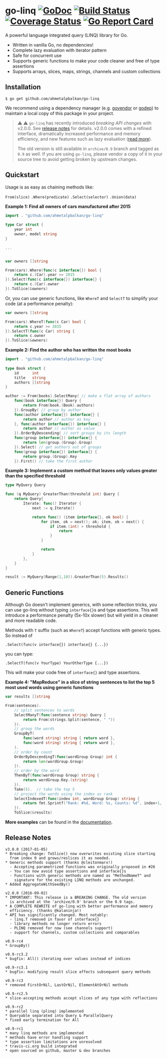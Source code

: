 # go-linq [![GoDoc](https://godoc.org/github.com/ahmetalpbalkan/go-linq?status.svg)](https://godoc.org/github.com/ahmetalpbalkan/go-linq) [![Build Status](https://travis-ci.org/ahmetalpbalkan/go-linq.svg?branch=master)](https://travis-ci.org/ahmetalpbalkan/go-linq) [![Coverage Status](https://coveralls.io/repos/github/ahmetalpbalkan/go-linq/badge.svg?branch=master)](https://coveralls.io/github/ahmetalpbalkan/go-linq?branch=master) [![Go Report Card](https://goreportcard.com/badge/github.com/ahmetalpbalkan/go-linq)](https://goreportcard.com/report/github.com/ahmetalpbalkan/go-linq)
A powerful language integrated query (LINQ) library for Go.
* Written in vanilla Go, no dependencies!
* Complete lazy evaluation with iterator pattern
* Safe for concurrent use
* Supports generic functions to make your code cleaner and free of type assertions
* Supports arrays, slices, maps, strings, channels and custom collections

## Installation

    $ go get github.com/ahmetalpbalkan/go-linq

We recommend using a dependency manager (e.g. [govendor][govendor] or
[godep][godep]) to maintain a local copy of this package in your project.

[govendor]: https://github.com/kardianos/govendor
[godep]: https://github.com/tools/godep/

> :warning: :warning: `go-linq` has recently introduced _breaking API changes_
> with v2.0.0. See [release notes](#release-notes) for details. v2.0.0 comes with
> a refined interface, dramatically increased performance and memory efficiency,
> and new features such as lazy evaluation ([read more](http://kalan.rocks/2016/07/16/manipulating-data-with-iterators-in-go/)).
>
> The old version is still available in `archive/0.9` branch and tagged as `0.9`
> as well. If you are using `go-linq`, please vendor a copy of it in your
> source tree to avoid getting broken by upstream changes.

## Quickstart

Usage is as easy as chaining methods like:

`From(slice)` `.Where(predicate)` `.Select(selector)` `.Union(data)` 

**Example 1: Find all owners of cars manufactured after 2015**

```go
import . "github.com/ahmetalpbalkan/go-linq"
	
type Car struct {
    year int
    owner, model string
}

...


var owners []string

From(cars).Where(func(c interface{}) bool {
	return c.(Car).year >= 2015
}).Select(func(c interface{}) interface{} {
	return c.(Car).owner
}).ToSlice(&owners)
```

Or, you can use generic functions, like `WhereT` and `SelectT` to simplify your code
(at a performance penalty):

```go
var owners []string

From(cars).WhereT(func(c Car) bool {
	return c.year >= 2015
}).SelectT(func(c Car) string {
	return c.owner
}).ToSlice(&owners)	
```

**Example 2: Find the author who has written the most books**

```go
import . "github.com/ahmetalpbalkan/go-linq"
	
type Book struct {
	id      int
	title   string
	authors []string
}

author := From(books).SelectMany( // make a flat array of authors
	func(book interface{}) Query {
		return From(book.(Book).authors)
	}).GroupBy( // group by author
	func(author interface{}) interface{} {
		return author // author as key
	}, func(author interface{}) interface{} {
		return author // author as value
	}).OrderByDescending( // sort groups by its length
	func(group interface{}) interface{} {
		return len(group.(Group).Group)
	}).Select( // get authors out of groups
	func(group interface{}) interface{} {
		return group.(Group).Key
	}).First() // take the first author
```

**Example 3: Implement a custom method that leaves only values greater than the specified threshold**

```go
type MyQuery Query

func (q MyQuery) GreaterThan(threshold int) Query {
	return Query{
		Iterate: func() Iterator {
			next := q.Iterate()

			return func() (item interface{}, ok bool) {
				for item, ok = next(); ok; item, ok = next() {
					if item.(int) > threshold {
						return
					}
				}

				return
			}
		},
	}
}

result := MyQuery(Range(1,10)).GreaterThan(5).Results()
```

## Generic Functions

Although Go doesn't implement generics, with some reflection tricks, you can use go-linq without
typing `interface{}`s and type assertions. This will introduce a performance penalty (5x-10x slower)
but will yield in a cleaner and more readable code.

Methods with `T` suffix (such as `WhereT`) accept functions with generic types. So instead of

    .Select(func(v interface{}) interface{} {...})

you can type:

    .SelectT(func(v YourType) YourOtherType {...})

This will make your code free of `interface{}` and type assertions.

**Example 4: "MapReduce" in a slice of string sentences to list the top 5 most used words using generic functions**

```go
var results []string

From(sentences).
	// split sentences to words
	SelectManyT(func(sentence string) Query {
		return From(strings.Split(sentence, " "))
	}).
	// group the words
	GroupByT( 
		func(word string) string { return word },
		func(word string) string { return word },
	).
	// order by count
	OrderByDescendingT(func(wordGroup Group) int {
		return len(wordGroup.Group)
	}).
	// order by the word
	ThenByT(func(wordGroup Group) string {
		return wordGroup.Key.(string)
	}).
	Take(5).  // take the top 5
	// project the words using the index as rank
	SelectIndexedT(func(index int, wordGroup Group) string {
		return fmt.Sprintf("Rank: #%d, Word: %s, Counts: %d", index+1, wordGroup.Key, len(wordGroup.Group))
	}).
	ToSlice(&results)
```

**More examples** can be found in the [documentation](https://godoc.org/github.com/ahmetalpbalkan/go-linq).

## Release Notes
~~~
v3.0.0 (2017-01-05)
* Breaking change: ToSlice() now overwrites existing slice starting
  from index 0 and grows/reslices it as needed.
* Generic methods support (thanks @cleitonmarx!)
  - Accepting parametrized functions was originally proposed in #26
  - You can now avoid type assertions and interface{}s
  - Functions with generic methods are named as "MethodNameT" and
    signature for the existing LINQ methods are unchanged.
* Added AggregateWithSeedBy()

v2.0.0 (2016-09-02)
* IMPORTANT: This release is a BREAKING CHANGE. The old version
  is archived at the 'archive/0.9' branch or the 0.9 tags.
* A COMPLETE REWRITE of go-linq with better performance and memory
  efficiency. (thanks @kalaninja!)
* API has significantly changed. Most notably:
  - linq.T removed in favor of interface{}
  - library methods no longer return errors 
  - PLINQ removed for now (see channels support)
  - support for channels, custom collections and comparables

v0.9-rc4
* GroupBy()

v0.9-rc3.2
* bugfix: All() iterating over values instead of indices

v0.9-rc3.1
* bugfix: modifying result slice affects subsequent query methods

v0.9-rc3
* removed FirstOrNil, LastOrNil, ElementAtOrNil methods 

v0.9-rc2.5
* slice-accepting methods accept slices of any type with reflections

v0.9-rc2
* parallel linq (plinq) implemented
* Queryable separated into Query & ParallelQuery
* fixed early termination for All

v0.9-rc1
* many linq methods are implemented
* methods have error handling support
* type assertion limitations are unresolved
* travis-ci.org build integrated
* open sourced on github, master & dev branches
~~~
